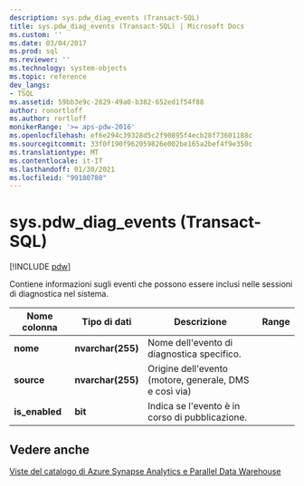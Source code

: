 ```yaml
---
description: sys.pdw_diag_events (Transact-SQL)
title: sys.pdw_diag_events (Transact-SQL) | Microsoft Docs
ms.custom: ''
ms.date: 03/04/2017
ms.prod: sql
ms.reviewer: ''
ms.technology: system-objects
ms.topic: reference
dev_langs:
- TSQL
ms.assetid: 59bb3e9c-2829-49a0-b382-652ed1f54f88
author: ronortloff
ms.author: rortloff
monikerRange: '>= aps-pdw-2016'
ms.openlocfilehash: ef6e294c39328d5c2f90895f4ecb28f73601188c
ms.sourcegitcommit: 33f0f190f962059826e002be165a2bef4f9e350c
ms.translationtype: MT
ms.contentlocale: it-IT
ms.lasthandoff: 01/30/2021
ms.locfileid: "99180780"
---
```

# <a name="syspdw_diag_events-transact-sql"></a>sys.pdw_diag_events (Transact-SQL)
[!INCLUDE [pdw](../../includes/applies-to-version/pdw.md)]

  Contiene informazioni sugli eventi che possono essere inclusi nelle sessioni di diagnostica nel sistema.  
  
|Nome colonna|Tipo di dati|Descrizione|Range|  
|-----------------|---------------|-----------------|-----------|  
|**nome**|**nvarchar(255)**|Nome dell'evento di diagnostica specifico.||  
|**source**|**nvarchar(255)**|Origine dell'evento (motore, generale, DMS e così via)||  
|**is_enabled**|**bit**|Indica se l'evento è in corso di pubblicazione.||  
  
## <a name="see-also"></a>Vedere anche  
 [Viste del catalogo di Azure Synapse Analytics e Parallel Data Warehouse](../../relational-databases/system-catalog-views/sql-data-warehouse-and-parallel-data-warehouse-catalog-views.md)  
  
  
